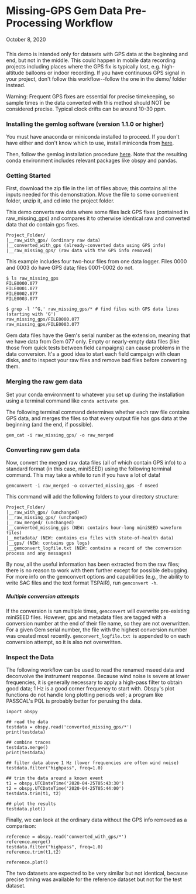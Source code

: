 # Missing-GPS Gem Data Pre-Processing Workflow
October 8, 2020
###
This demo is intended only for datasets with GPS data at the beginning and end, but not in the middle. This could happen in mobile data recording projects including places where the GPS fix is typically lost, e.g. high-altitude balloons or indoor recording. If you have continuous GPS signal in your project, don't follow this workflow--follow the one in the demo/ folder instead.

Warning: Frequent GPS fixes are essential for precise timekeeping, so sample times in the data converted with this method should NOT be considered precise. Typical clock drifts can be around 10-30 ppm.

### Installing the gemlog software (version 1.1.0 or higher)
You must have anaconda or miniconda installed to proceed. If you don't have either and don't know which to use, install miniconda from [here](https://docs.conda.io/en/latest/miniconda.html).

Then, follow the gemlog installation procedure [here](https://github.com/ajakef/gemlog/blob/main/README.md). Note that the resulting conda environment includes relevant packages like obspy and pandas.

### Getting Started
First, download the zip file in the list of files above; this contains all the inputs needed for this demonstration. Move the file to some convenient folder, unzip it, and cd into the project folder.

This demo converts raw data where some files lack GPS fixes (contained in raw_missing_gps) and compares it to otherwise identical raw and converted data that do contain gps fixes. 
```
Project_Folder/
|__raw_with_gps/ (ordinary raw data)
|__converted_with_gps (already-converted data using GPS info)
|__raw_missing_gps/ (raw data with the GPS info removed)
```

This example includes four two-hour files from one data logger. Files 0000 and 0003 do have GPS data; files 0001-0002 do not.
```
$ ls raw_missing_gps
FILE0000.077
FILE0001.077
FILE0002.077
FILE0003.077

$ grep -l '^G,' raw_missing_gps/* # find files with GPS data lines (starting with 'G')
raw_missing_gps/FILE0000.077
raw_missing_gps/FILE0003.077
```
Gem data files have the Gem's serial number as the extension, meaning that we have data from Gem 077 only. Empty or nearly-empty data files (like those from quick tests between field campaigns) can cause problems in the data conversion. It's a good idea to start each field campaign with clean disks, and to inspect your raw files and remove bad files before converting them.

### Merging the raw gem data
Set your conda environment to whatever you set up during the installation using a terminal command like `conda activate gem`.

The following terminal command determines whether each raw file contains GPS data, and merges the files so that every output file has gps data at the beginning (and the end, if possible).

```
gem_cat -i raw_missing_gps/ -o raw_merged
```

### Converting raw gem data
Now, convert the merged raw data files (all of which contain GPS info) to a standard format (in this case, miniSEED) using the following terminal command. This may take a while to run if you have a lot of data!

```gemconvert -i raw_merged -o converted_missing_gps -f mseed```

This command will add the following folders to your directory structure:
```
Project_Folder/
|__raw_with_gps/ (unchanged)
|__raw_missing_gps/ (unchanged)
|__raw_merged/ (unchanged)
|__converted_missing_gps (NEW: contains hour-long miniSEED waveform files)
|__metadata/ (NEW: contains csv files with state-of-health data)
|__gps/ (NEW: contains gps logs)
|__gemconvert_logfile.txt (NEW: contains a record of the conversion process and any messages)
```

By now, all the useful information has been extracted from the raw files; there is no reason to work with them further except for possible debugging. For more info on the gemconvert options and capabilities (e.g., the ability to write SAC files and the text format TSPAIR), run `gemconvert -h`.

##### Multiple conversion attempts
If the conversion is run multiple times, `gemconvert` will overwrite pre-existing miniSEED files. However, gps and metadata files are tagged with a conversion number at the end of their file name, so they are not overwritten. For a given Gem serial number, the file with the highest conversion number was created most recently. `gemconvert_logfile.txt `is appended to on each conversion attempt, so it is also not overwritten.

### Inspect the Data
The following workflow can be used to read the renamed mseed data and deconvolve the instrument response.
Because wind noise is severe at lower frequencies, it is generally necessary to apply a high-pass filter to obtain good data; 1 Hz is a good corner frequency to start with. Obspy's plot functions do not handle long plotting periods well; a program like PASSCAL's PQL is probably better for perusing the data.
```
import obspy

## read the data
testdata = obspy.read('converted_missing_gps/*')
print(testdata)

## combine traces 
testdata.merge()
print(testdata)

## filter data above 1 Hz (lower frequencies are often wind noise)
testdata.filter("highpass", freq=1.0)

## trim the data around a known event
t1 = obspy.UTCDateTime('2020-04-25T05:43:30')
t2 = obspy.UTCDateTime('2020-04-25T05:44:00')
testdata.trim(t1, t2)

## plot the results
testdata.plot()
```

Finally, we can look at the ordinary data without the GPS info removed as a comparison:
```
reference = obspy.read('converted_with_gps/*')
reference.merge()
testdata.filter("highpass", freq=1.0)
reference.trim(t1,t2)

reference.plot()
```
The two datasets are expected to be very similar but not identical, because precise timing was available for the reference dataset but not for the test dataset.
